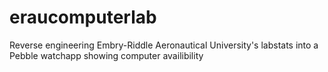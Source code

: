 # eraucomputerlab
Reverse engineering Embry-Riddle Aeronautical University's labstats into a Pebble watchapp showing computer availibility 
